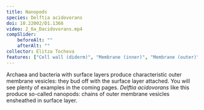 ```yaml
---
title: Nanopods
species: Delftia acidovorans 
doi: 10.22002/D1.1366
video: 2_6a_Dacidovorans.mp4
compSlider:
    beforeAlt: ""
    afterAlt: ""
collector: Elitza Tocheva
features: ["Cell wall (diderm)", "Membrane (inner)", "Membrane (outer)", "Nanopods", "Surface layer"]
---
```


Archaea and bacteria with surface layers produce characteristic outer membrane vesicles: they bud off with the surface layer attached. You will see plenty of examples in the coming pages. *Delftia acidovorans* like this produce so-called nanopods: chains of outer membrane vesicles ensheathed in surface layer.

